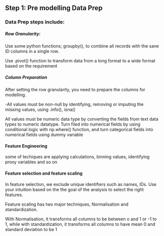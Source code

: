 ## Step 1: Pre modelling  Data Prep

### Data Prep steps include:

##### Row Granularity: 
Use some python functions; groupby(), to combine all records with the sane ID columns in a single row.

Use .pivot() function to transform data from a long format to a wide format based on the requirement

##### Column Preparation

After setting the row granularity, you need to prepare the columns for modelling.

-All values must be non-null by identifying, removing or imputing the missing values, using .info(), isna()

All values must be numeric data type by converting the fields from text data types to numeric datatype. Turn filed into numerical fields by using conditional logic with np.where() function,
and turn categorical fields into numerical fields using dummy variable

#### Feature Engineering
some of techiques are applying calculations, binning values, identifying proxy variables and so on

#### Feature selection and feature scaling
In feature selection, we exclude unique identifiers such as names, IDs. Use your intuition based on the the goal of the analysis to select the right features.

Feature scaling has two major techniques, Normalisation and standardization.

With Normalisation, it transforms all columns to be between o and 1  or -1 to 1, while with standardization, it transforms all columns to have mean 0 and standard deviation to be 1
